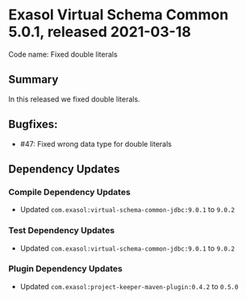 # Exasol Virtual Schema Common 5.0.1, released 2021-03-18

Code name: Fixed double literals

## Summary

In this released we fixed double literals.

## Bugfixes:

* #47: Fixed wrong data type for double literals

## Dependency Updates

### Compile Dependency Updates

* Updated `com.exasol:virtual-schema-common-jdbc:9.0.1` to `9.0.2`

### Test Dependency Updates

* Updated `com.exasol:virtual-schema-common-jdbc:9.0.1` to `9.0.2`

### Plugin Dependency Updates

* Updated `com.exasol:project-keeper-maven-plugin:0.4.2` to `0.5.0`
